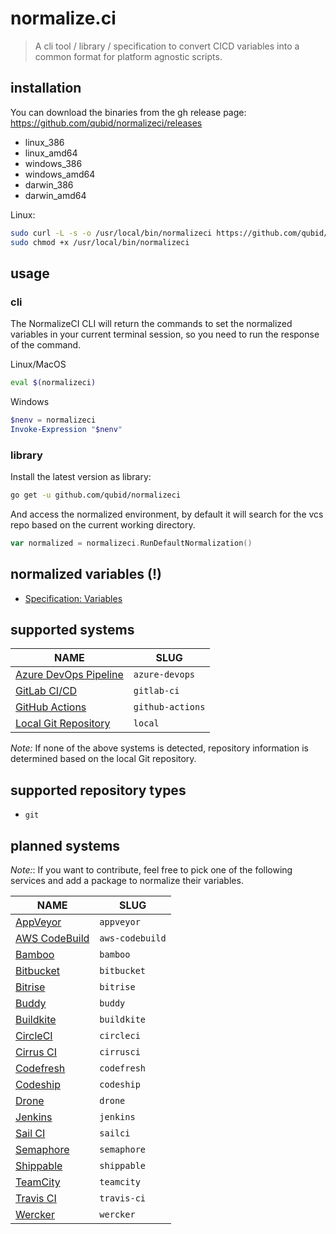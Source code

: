 # normalize.ci

> A cli tool / library / specification to convert CICD variables into a common format for platform agnostic scripts.

## installation

You can download the binaries from the gh release page: https://github.com/qubid/normalizeci/releases

- linux_386
- linux_amd64
- windows_386
- windows_amd64
- darwin_386
- darwin_amd64

Linux:
```bash
sudo curl -L -s -o /usr/local/bin/normalizeci https://github.com/qubid/normalizeci/releases/download/v1.0.0/linux_amd64
sudo chmod +x /usr/local/bin/normalizeci
```

## usage

### cli

The NormalizeCI CLI will return the commands to set the normalized variables in your current terminal session, so you need to run the response of the command.

Linux/MacOS

```bash
eval $(normalizeci)
```

Windows

```powershell
$nenv = normalizeci
Invoke-Expression "$nenv"
```

### library

Install the latest version as library:

```bash
go get -u github.com/qubid/normalizeci
```

And access the normalized environment, by default it will search for the vcs repo based on the current working directory.

```go
var normalized = normalizeci.RunDefaultNormalization()
```

## normalized variables (!)

- [Specification: Variables](docs/spec/variables.md)

## supported systems

NAME | SLUG
--- | --- |
[Azure DevOps Pipeline](pkg/azuredevops/README.md) | `azure-devops`
[GitLab CI/CD](pkg/gitlabci/README.md) | `gitlab-ci`
[GitHub Actions](pkg/githubactions/README.md) | `github-actions`
[Local Git Repository](pkg/localgit/README.md) | `local`

*Note:* If none of the above systems is detected, repository information is determined based on the local Git repository.

## supported repository types

- `git`

## planned systems

*Note:*: If you want to contribute, feel free to pick one of the following services and add a package to normalize their variables.

NAME | SLUG
--- | --- |
[AppVeyor](pkg_wip/appveyor/README.md) | `appveyor`
[AWS CodeBuild](pkg_wip/awscodebuild/README.md) | `aws-codebuild`
[Bamboo](pkg_wip/bamboo/README.md) | `bamboo`
[Bitbucket](pkg_wip/bitbucket/README.md) | `bitbucket`
[Bitrise](pkg_wip/bitrise/README.md) | `bitrise`
[Buddy](pkg_wip/buddy/README.md) | `buddy`
[Buildkite](pkg_wip/buildkite/README.md) | `buildkite`
[CircleCI](pkg_wip/circleci/README.md) | `circleci`
[Cirrus CI](pkg_wip/cirrusci/README.md) | `cirrusci`
[Codefresh](pkg_wip/codefresh/README.md) | `codefresh`
[Codeship](pkg_wip/codeship/README.md) | `codeship`
[Drone](pkg_wip/drone/README.md) | `drone`
[Jenkins](pkg_wip/jenkins/README.md) | `jenkins`
[Sail CI](pkg_wip/sailci/README.md) | `sailci`
[Semaphore](pkg_wip/semaphore/README.md) | `semaphore`
[Shippable](pkg_wip/shippable/README.md) | `shippable`
[TeamCity](pkg_wip/teamcity/README.md) | `teamcity`
[Travis CI](pkg_wip/travisci/README.md) | `travis-ci`
[Wercker](pkg_wip/wercker/README.md) | `wercker`

